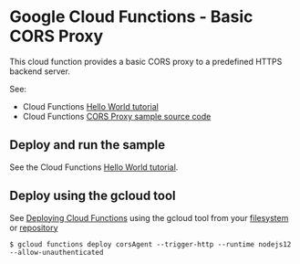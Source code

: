 # Google Cloud Functions - Basic CORS Proxy

This cloud function provides a basic CORS proxy to a predefined HTTPS backend server.

See:

* Cloud Functions [Hello World tutorial][tutorial]
* Cloud Functions [CORS Proxy sample source code][code]

[tutorial]: https://cloud.google.com/functions/docs/quickstart
[code]: index.js

## Deploy and run the sample

See the Cloud Functions [Hello World tutorial][tutorial].

## Deploy using the gcloud tool

See [Deploying Cloud Functions][deploying] using the gcloud tool from your [filesystem][filesystem] or [repository][repo]

```
$ gcloud functions deploy corsAgent --trigger-http --runtime nodejs12 --allow-unauthenticated
```

[deploying]: https://cloud.google.com/functions/docs/deploying/
[filesystem]: https://cloud.google.com/functions/docs/deploying/filesystem#deploy_using_the_gcloud_tool
[repo]: https://cloud.google.com/functions/docs/deploying/repo#deploy_using_the_gcloud_tool
